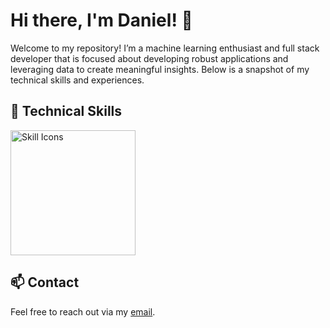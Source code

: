 # Hi there, I'm Daniel! 👋 

Welcome to my repository! I’m a machine learning enthusiast and full stack developer that is focused about developing robust applications and leveraging data to create meaningful insights. Below is a snapshot of my technical skills and experiences.

## 🔧 Technical Skills

<picture>
  <img height="200" src="https://skillicons.dev/icons?i=py,java,r,dart,git,html,css,swift,js,ts,pytorch,tensorflow,flutter,firebase,flask,deno,postgresql,supabase,gcp,docker&theme=dark&perline=4" alt="Skill Icons" />
</picture>

## 📫 Contact
Feel free to reach out via my [email](mailto:danielkua888@live.com).
